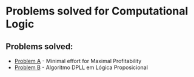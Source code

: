 # Problems solved for Computational Logic

## Problems solved:
- [Problem A](./pbA/) - Minimal effort for Maximal Profitability
- [Problem B](./pbB/) - Algoritmo DPLL em Lógica Proposicional
